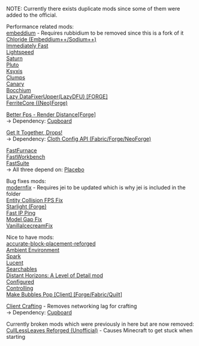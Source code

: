 NOTE: Currently there exists duplicate mods since some of them were added to the official.<br>

Performance related mods:<br>
[embeddium](https://www.curseforge.com/minecraft/mc-mods/embeddium) - Requires rubbidium to be removed since this is a fork of it<br>
[Chloride (Embeddium++/Sodium++)](https://www.curseforge.com/minecraft/mc-mods/chloride)<br>
[Immediately Fast](https://www.curseforge.com/minecraft/mc-mods/immediatelyfast)<br>
[Lightspeed](https://www.curseforge.com/minecraft/mc-mods/lightspeedmod)<br>
[Saturn](https://www.curseforge.com/minecraft/mc-mods/saturn)<br>
[Pluto](https://www.curseforge.com/minecraft/mc-mods/pluto)<br>
[Ksyxis](https://www.curseforge.com/minecraft/mc-mods/ksyxis)<br>
[Clumps](https://www.curseforge.com/minecraft/mc-mods/clumps)<br>
[Canary](https://www.curseforge.com/minecraft/mc-mods/canary)<br>
[Bocchium](https://www.curseforge.com/minecraft/mc-mods/bocchium)<br>
[Lazy DataFixerUpper(LazyDFU) \[FORGE\]](https://www.curseforge.com/minecraft/mc-mods/lazy-dfu-forge)<br>
[FerriteCore ((Neo)Forge)](https://www.curseforge.com/minecraft/mc-mods/ferritecore)<br>

[Better Fps - Render Distance\[Forge\]](https://www.curseforge.com/minecraft/mc-mods/better-fps-render-distance)<br>
-> Dependency: [Cupboard](https://www.curseforge.com/minecraft/mc-mods/cupboard)<br>

[Get It Together, Drops!](https://www.curseforge.com/minecraft/mc-mods/get-it-together-drops)<br>
-> Dependency: [Cloth Config API (Fabric/Forge/NeoForge)](https://www.curseforge.com/minecraft/mc-mods/cloth-config)<br>

[FastFurnace](https://www.curseforge.com/minecraft/mc-mods/fastfurnace)<br>
[FastWorkbench](https://www.curseforge.com/minecraft/mc-mods/fastworkbench)<br>
[FastSuite](https://www.curseforge.com/minecraft/mc-mods/fastsuite)<br>
-> All three depend on: [Placebo](https://www.curseforge.com/minecraft/mc-mods/placebo)<br>

Bug fixes mods:<br>
[modernfix](https://www.curseforge.com/minecraft/mc-mods/modernfix) - Requires jei to be updated which is why jei is included in the folder<br>
[Entity Collision FPS Fix](https://www.curseforge.com/minecraft/mc-mods/entity-collision-fps-fix)<br>
[Starlight (Forge)](https://www.curseforge.com/minecraft/mc-mods/starlight-forge)<br>
[Fast IP Ping](https://www.curseforge.com/minecraft/mc-mods/fast-ip-ping)<br>
[Model Gap Fix](https://www.curseforge.com/minecraft/mc-mods/model-gap-fix)<br>
[VanillaIcecreamFix](https://www.curseforge.com/minecraft/mc-mods/vanillaicecreamfix)<br>

Nice to have mods:<br>
[accurate-block-placement-reforged](https://www.curseforge.com/minecraft/mc-mods/accurate-block-placement-reforged)<br>
[Ambient Environment](https://www.curseforge.com/minecraft/mc-mods/ambient-environment)<br>
[Spark](https://www.curseforge.com/minecraft/mc-mods/spark)<br>
[Lucent](https://www.curseforge.com/minecraft/mc-mods/lucent)<br>
[Searchables](https://www.curseforge.com/minecraft/mc-mods/searchables)<br>
[Distant Horizons: A Level of Detail mod](https://www.curseforge.com/minecraft/mc-mods/distant-horizons)<br>
[Configured](https://www.curseforge.com/minecraft/mc-mods/configured)<br>
[Controlling](https://www.curseforge.com/minecraft/mc-mods/controlling)<br>
[Make Bubbles Pop \[Client\] \[Forge/Fabric/Quilt\]](https://www.curseforge.com/minecraft/mc-mods/make-bubbles-pop)

[Client Crafting](https://www.curseforge.com/minecraft/mc-mods/client-crafting) - Removes networking lag for crafting<br>
-> Dependency: [Cupboard](https://www.curseforge.com/minecraft/mc-mods/cupboard)<br>

Currently broken mods which were previously in here but are now removed:<br>
[CullLessLeaves Reforged (Unofficial)](https://www.curseforge.com/minehttps://www.curseforge.com/minecraft/mc-mods/placebocraft/mc-mods/culllessleaves-reforged) - Causes Minecraft to get stuck when starting<br>